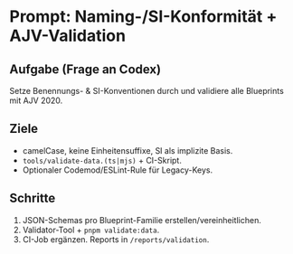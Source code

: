 # Prompt: Naming-/SI-Konformität + AJV-Validation

## Aufgabe (Frage an Codex)

Setze Benennungs- & SI-Konventionen durch und validiere alle Blueprints mit AJV 2020.

## Ziele

- camelCase, keine Einheitensuffixe, SI als implizite Basis.
- `tools/validate-data.(ts|mjs)` + CI-Skript.
- Optionaler Codemod/ESLint-Rule für Legacy-Keys.

## Schritte

1. JSON-Schemas pro Blueprint-Familie erstellen/vereinheitlichen.
2. Validator-Tool + `pnpm validate:data`.
3. CI-Job ergänzen. Reports in `/reports/validation`.
